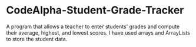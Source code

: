 # CodeAlpha-Student-Grade-Tracker
 A program that allows a teacher to enter students' grades and compute their average, highest, and lowest scores. I have used arrays and ArrayLists to store the student data.
